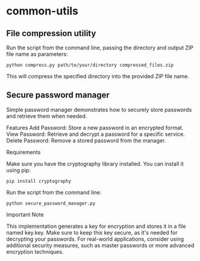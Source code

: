 # common-utils

## File compression utility
Run the script from the command line, passing the directory and output ZIP file name as parameters: 

``python compress.py path/to/your/directory compressed_files.zip``

This will compress the specified directory into the provided ZIP file name.

## Secure password manager
Simple password manager demonstrates how to securely store passwords and retrieve them when needed.

Features
Add Password: Store a new password in an encrypted format.
View Password: Retrieve and decrypt a password for a specific service.
Delete Password: Remove a stored password from the manager.

Requirements

Make sure you have the cryptography library installed. You can install it using pip:

``pip install cryptography``

Run the script from the command line:

``python secure_password_manager.py``

Important Note

This implementation generates a key for encryption and stores it in a file named key.key. Make sure to keep this key secure, as it's needed for decrypting your passwords. For real-world applications, consider using additional security measures, such as master passwords or more advanced encryption techniques.

